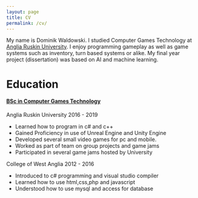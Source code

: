 ```yaml
---
layout: page
title: CV
permalink: /cv/
---
```


<p>My name is Dominik Waldowski. I studied Computer Games Technology at <a href="https://aru.ac.uk/">Anglia Ruskin University</a>.
	I enjoy programming gameplay as well as game systems such as inventory, turn based systems or alike. My final year project (dissertation) was based on AI and machine learning.</p>
	<h1>Education</h1>
	<h4><u>BSc in Computer Games Technology</u></h4>
 <p>Anglia Ruskin University 2016 - 2019</p>
<ul>
	<li>Learned how to program in c# and c++</li>
	<li>Gained Proficiency in use of Unreal Engine and Unity Engine</li>
	<li>Developed several small video games for pc and mobile.</li>
	<li>Worked as part of team on group projects and game jams</li>
	<li>Participated in several game jams hosted by University</li>
</ul>
<p>College of West Anglia 2012 - 2016</p>
	<ul>
	<li>Introduced to c# programming and visual studio compiler</li>
	<li>Learned how to use html,css,php and javascript</li>
	<li>Understood how to use mysql and access for database</li>
</ul>
